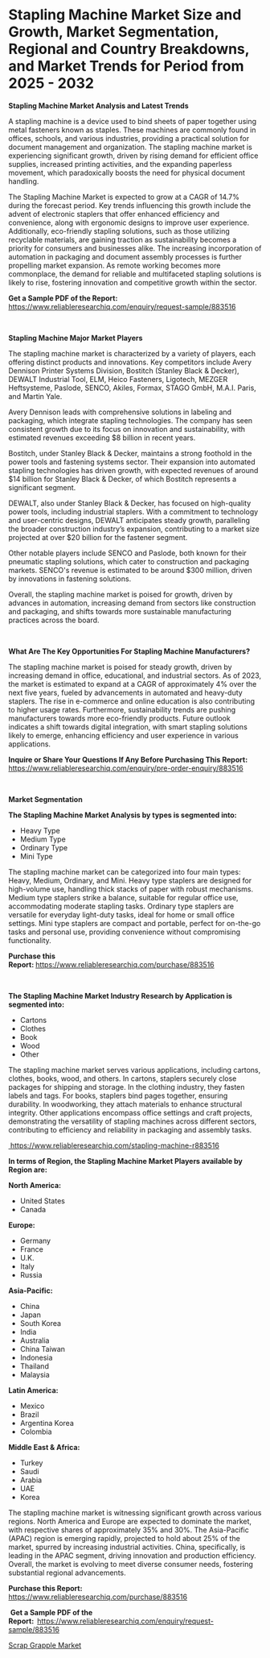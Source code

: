 <p><h1>Stapling Machine Market Size and Growth, Market Segmentation, Regional and Country Breakdowns, and Market Trends for Period from 2025 -  2032</h1></p><p><strong>Stapling Machine Market Analysis and Latest Trends</strong></p>
<p><p>A stapling machine is a device used to bind sheets of paper together using metal fasteners known as staples. These machines are commonly found in offices, schools, and various industries, providing a practical solution for document management and organization. The stapling machine market is experiencing significant growth, driven by rising demand for efficient office supplies, increased printing activities, and the expanding paperless movement, which paradoxically boosts the need for physical document handling.</p><p>The Stapling Machine Market is expected to grow at a CAGR of 14.7% during the forecast period. Key trends influencing this growth include the advent of electronic staplers that offer enhanced efficiency and convenience, along with ergonomic designs to improve user experience. Additionally, eco-friendly stapling solutions, such as those utilizing recyclable materials, are gaining traction as sustainability becomes a priority for consumers and businesses alike. The increasing incorporation of automation in packaging and document assembly processes is further propelling market expansion. As remote working becomes more commonplace, the demand for reliable and multifaceted stapling solutions is likely to rise, fostering innovation and competitive growth within the sector.</p></p>
<p><strong>Get a Sample PDF of the Report:&nbsp;</strong> <a href="https://www.reliableresearchiq.com/enquiry/request-sample/883516?utm_campaign=3139&utm_medium=2&utm_source=Github&utm_content=ia&utm_term=10042025&utm_id=stapling-machine">https://www.reliableresearchiq.com/enquiry/request-sample/883516</a></p>
<p>&nbsp;</p>
<p><strong>Stapling Machine Major Market Players</strong></p>
<p><p>The stapling machine market is characterized by a variety of players, each offering distinct products and innovations. Key competitors include Avery Dennison Printer Systems Division, Bostitch (Stanley Black & Decker), DEWALT Industrial Tool, ELM, Heico Fasteners, Ligotech, MEZGER Heftsysteme, Paslode, SENCO, Akiles, Formax, STAGO GmbH, M.A.I. Paris, and Martin Yale.</p><p>Avery Dennison leads with comprehensive solutions in labeling and packaging, which integrate stapling technologies. The company has seen consistent growth due to its focus on innovation and sustainability, with estimated revenues exceeding $8 billion in recent years.</p><p>Bostitch, under Stanley Black & Decker, maintains a strong foothold in the power tools and fastening systems sector. Their expansion into automated stapling technologies has driven growth, with expected revenues of around $14 billion for Stanley Black & Decker, of which Bostitch represents a significant segment.</p><p>DEWALT, also under Stanley Black & Decker, has focused on high-quality power tools, including industrial staplers. With a commitment to technology and user-centric designs, DEWALT anticipates steady growth, paralleling the broader construction industry’s expansion, contributing to a market size projected at over $20 billion for the fastener segment.</p><p>Other notable players include SENCO and Paslode, both known for their pneumatic stapling solutions, which cater to construction and packaging markets. SENCO's revenue is estimated to be around $300 million, driven by innovations in fastening solutions.</p><p>Overall, the stapling machine market is poised for growth, driven by advances in automation, increasing demand from sectors like construction and packaging, and shifts towards more sustainable manufacturing practices across the board.</p></p>
<p>&nbsp;</p>
<p><strong>What Are The Key Opportunities For Stapling Machine Manufacturers?</strong></p>
<p><p>The stapling machine market is poised for steady growth, driven by increasing demand in office, educational, and industrial sectors. As of 2023, the market is estimated to expand at a CAGR of approximately 4% over the next five years, fueled by advancements in automated and heavy-duty staplers. The rise in e-commerce and online education is also contributing to higher usage rates. Furthermore, sustainability trends are pushing manufacturers towards more eco-friendly products. Future outlook indicates a shift towards digital integration, with smart stapling solutions likely to emerge, enhancing efficiency and user experience in various applications.</p></p>
<p><strong>Inquire or Share Your Questions If Any Before Purchasing This Report:</strong> <a href="https://www.reliableresearchiq.com/enquiry/pre-order-enquiry/883516?utm_campaign=3139&utm_medium=2&utm_source=Github&utm_content=ia&utm_term=10042025&utm_id=stapling-machine">https://www.reliableresearchiq.com/enquiry/pre-order-enquiry/883516</a></p>
<p>&nbsp;</p>
<p><strong>Market Segmentation</strong></p>
<p><strong>The Stapling Machine Market Analysis by types is segmented into:</strong></p>
<p><ul><li>Heavy Type</li><li>Medium Type</li><li>Ordinary Type</li><li>Mini Type</li></ul></p>
<p><p>The stapling machine market can be categorized into four main types: Heavy, Medium, Ordinary, and Mini. Heavy type staplers are designed for high-volume use, handling thick stacks of paper with robust mechanisms. Medium type staplers strike a balance, suitable for regular office use, accommodating moderate stapling tasks. Ordinary type staplers are versatile for everyday light-duty tasks, ideal for home or small office settings. Mini type staplers are compact and portable, perfect for on-the-go tasks and personal use, providing convenience without compromising functionality.</p></p>
<p><strong>Purchase this Report:&nbsp;</strong><a href="https://www.reliableresearchiq.com/purchase/883516?utm_campaign=3139&utm_medium=2&utm_source=Github&utm_content=ia&utm_term=10042025&utm_id=stapling-machine">https://www.reliableresearchiq.com/purchase/883516</a></p>
<p>&nbsp;</p>
<p><strong>The Stapling Machine Market Industry Research by Application is segmented into:</strong></p>
<p><ul><li>Cartons</li><li>Clothes</li><li>Book</li><li>Wood</li><li>Other</li></ul></p>
<p><p>The stapling machine market serves various applications, including cartons, clothes, books, wood, and others. In cartons, staplers securely close packages for shipping and storage. In the clothing industry, they fasten labels and tags. For books, staplers bind pages together, ensuring durability. In woodworking, they attach materials to enhance structural integrity. Other applications encompass office settings and craft projects, demonstrating the versatility of stapling machines across different sectors, contributing to efficiency and reliability in packaging and assembly tasks.</p></p>
<p><a href="https://www.reliableresearchiq.com/stapling-machine-r883516?utm_campaign=3139&utm_medium=2&utm_source=Github&utm_content=ia&utm_term=10042025&utm_id=stapling-machine">&nbsp;https://www.reliableresearchiq.com/stapling-machine-r883516</a></p>
<p><strong>In terms of Region, the Stapling Machine Market Players available by Region are:</strong></p>
<p>
    <p> <strong> North America: </strong>
        <ul>
            <li>United States</li>
            <li>Canada</li>
        </ul>
        </p> 
    <p> <strong> Europe: </strong>
        <ul>
            <li>Germany</li>
            <li>France</li>
            <li>U.K.</li>
            <li>Italy</li>
            <li>Russia</li>
        </ul>
        </p> 
    <p> <strong> Asia-Pacific: </strong>
        <ul>
            <li>China</li>
            <li>Japan</li>
            <li>South Korea</li>
            <li>India</li>
            <li>Australia</li>
            <li>China Taiwan</li>
            <li>Indonesia</li>
            <li>Thailand</li>
            <li>Malaysia</li>
        </ul>
        </p> 
    <p> <strong> Latin America: </strong>
        <ul>
            <li>Mexico</li>
            <li>Brazil</li>
            <li>Argentina Korea</li>
            <li>Colombia</li>
        </ul>
        </p> 
    <p> <strong> Middle East & Africa: </strong>
        <ul>
            <li>Turkey</li>
            <li>Saudi</li>
            <li>Arabia</li>
            <li>UAE</li>
            <li>Korea</li>
        </ul>
    </p>
    </p>
<p><p>The stapling machine market is witnessing significant growth across various regions. North America and Europe are expected to dominate the market, with respective shares of approximately 35% and 30%. The Asia-Pacific (APAC) region is emerging rapidly, projected to hold about 25% of the market, spurred by increasing industrial activities. China, specifically, is leading in the APAC segment, driving innovation and production efficiency. Overall, the market is evolving to meet diverse consumer needs, fostering substantial regional advancements.</p></p>
<p><strong>Purchase this Report: </strong><a href="https://www.reliableresearchiq.com/purchase/883516?utm_campaign=3139&utm_medium=2&utm_source=Github&utm_content=ia&utm_term=10042025&utm_id=stapling-machine">https://www.reliableresearchiq.com/purchase/883516</a></p>
<p>&nbsp;<strong>Get a Sample PDF of the Report:&nbsp;&nbsp;</strong><a href="https://www.reliableresearchiq.com/enquiry/request-sample/883516?utm_campaign=3139&utm_medium=2&utm_source=Github&utm_content=ia&utm_term=10042025&utm_id=stapling-machine">https://www.reliableresearchiq.com/enquiry/request-sample/883516</a></p>
<p><strong></strong></p>
<p><p><a href="https://github.com/frodanlert/Market-Research-Report-List-1/blob/main/scrap-grapple-market.md?utm_campaign=3139&utm_medium=2&utm_source=Github&utm_content=ia&utm_term=10042025&utm_id=stapling-machine">Scrap Grapple Market</a></p></p>